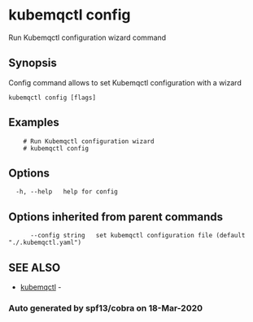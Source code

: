 # kubemqctl config

Run Kubemqctl configuration wizard command

## Synopsis

Config command allows to set Kubemqctl configuration with a wizard

```text
kubemqctl config [flags]
```

## Examples

```text
    # Run Kubemqctl configuration wizard
    # kubemqctl config
```

## Options

```text
  -h, --help   help for config
```

## Options inherited from parent commands

```text
      --config string   set kubemqctl configuration file (default "./.kubemqctl.yaml")
```

## SEE ALSO

* [kubemqctl](https://github.com/kubemq-io/gitbook-docs/tree/e5dd4c341c861808b20403f088211bd9101f738a/kubemqctl/kubemqctl.md)     - 

### Auto generated by spf13/cobra on 18-Mar-2020

